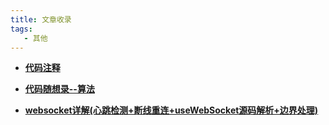 ```yaml
---
title: 文章收录
tags:
   - 其他
---
```



- **[代码注释](https://juejin.cn/post/7335277377621639219)**

- **[代码随想录--算法](https://programmercarl.com/)**
- **[websocket详解(心跳检测+断线重连+useWebSocket源码解析+边界处理)](https://juejin.cn/post/7444455886149795892)**